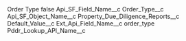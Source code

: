 <?xml version="1.0" encoding="UTF-8"?>
<CustomMetadata xmlns="http://soap.sforce.com/2006/04/metadata" xmlns:xsi="http://www.w3.org/2001/XMLSchema-instance" xmlns:xsd="http://www.w3.org/2001/XMLSchema">
    <label>Order Type</label>
    <protected>false</protected>
    <values>
        <field>Api_SF_Field_Name__c</field>
        <value xsi:type="xsd:string">Order_Type__c</value>
    </values>
    <values>
        <field>Api_SF_Object_Name__c</field>
        <value xsi:type="xsd:string">Property_Due_Diligence_Reports__c</value>
    </values>
    <values>
        <field>Default_Value__c</field>
        <value xsi:nil="true"/>
    </values>
    <values>
        <field>Ext_Api_Field_Name__c</field>
        <value xsi:type="xsd:string">order_type</value>
    </values>
    <values>
        <field>Pddr_Lookup_API_Name__c</field>
        <value xsi:nil="true"/>
    </values>
</CustomMetadata>
